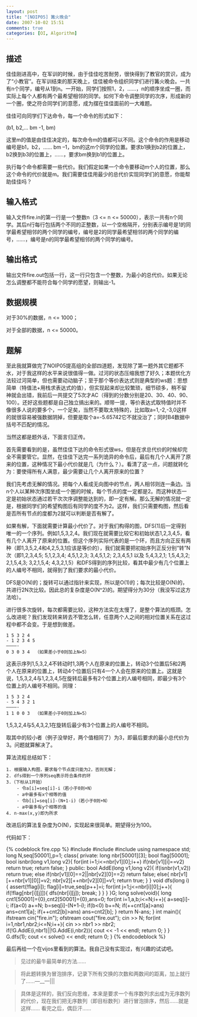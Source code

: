 ```yaml
---
layout: post
title: "[NOIP05] 篝火晚会"
date: 2007-10-02 15:51 
comments: true
categories: [OI, Algorithm]
---
```


## 描述 ##

佳佳刚进高中，在军训的时候，由于佳佳吃苦耐劳，很快得到了教官的赏识，成为了“小教官”。在军训结束的那天晚上，佳佳被命令组织同学们进行篝火晚会。一共有n个同学，编号从1到n。一开始，同学们按照1，2，……，n的顺序坐成一圈，而实际上每个人都有两个最希望相邻的同学。如何下命令调整同学的次序，形成新的一个圈，使之符合同学们的意愿，成为摆在佳佳面前的一大难题。

佳佳可向同学们下达命令，每一个命令的形式如下：

(b1, b2,… bm -1, bm)

这里m的值是由佳佳决定的，每次命令m的值都可以不同。这个命令的作用是移动编号是b1，b2，…… bm –1，bm的这m个同学的位置。要求b1换到b2的位置上，b2换到b3的位置上，……，要求bm换到b1的位置上。

执行每个命令都需要一些代价。我们假定如果一个命令要移动m个人的位置，那么这个命令的代价就是m。我们需要佳佳用最少的总代价实现同学们的意愿，你能帮助佳佳吗？

## 输入格式 ##

输入文件fire.in的第一行是一个整数n（3 <= n <= 50000），表示一共有n个同学。其后n行每行包括两个不同的正整数，以一个空格隔开，分别表示编号是1的同学最希望相邻的两个同学的编号，编号是2的同学最希望相邻的两个同学的编号，……，编号是n的同学最希望相邻的两个同学的编号。

## 输出格式 ##

输出文件fire.out包括一行，这一行只包含一个整数，为最小的总代价。如果无论怎么调整都不能符合每个同学的愿望，则输出-1。

## 数据规模 ##

对于30%的数据，n <= 1000；

对于全部的数据，n <= 50000。


## 题解 ##

至此我就算做完了NOIP05提高组的全部四道题，发现除了第一题外其它题都不水，对于我这样的水平来说很值得一做。过河的状态压缩我想了好久；本题优化方法较过河简单，但也需要动动脑子；至于那个等价表达式则是典型的ws题：思想简单（特值法+用栈求表达式的值），但实现起来却比较繁琐，细节硕多，稍不留神就会出错，我前后一共提交了5次才AC（得到的分数分别是20、30、40、90、100）。还好这些题都是自己独立搞出来的。顺带一提，等价表达式取特值时并不像很多人说的要多个，一个足矣，当然不要取太特殊的，比如取a=1,-2,-3,0这样的就很容易被强数据阴掉，但要是取个a=-5.65742它不就没治了；同时B4数据中括号不匹配的情况。

当然这都是题外话，下面言归正传。

首先需要看到的是，虽然佳佳下达的命令形式很ws，但是在求总代价的时候却完全不需要管它。显然，在佳佳下达完一系列诡异的命令后，最后有几个人离开了原来的位置，这种情况下最小代价就是几（为什么？）。看清了这一点，问题就转化为：要使得所有人满意，最少需要让几个人离开原来的位置？

我们先考虑无解的情况。把每个人看成无向图中的节点，两人相邻则连一条边。当n个人以某种次序围坐成一个圈的时候，每个节点的度一定都是2。而这种状态一定是初始状态通过若干次次序调整能达到的，即一定有解。那么无解的情况就一定是，根据同学们的希望构图后有同学的度不为2。这样，我们只需要构图，然后看是否所有节点的度都为2就可以判断是否有解了。

如果有解，下面就需要计算最小代价了。对于我们构得的图，DFS(1)后一定得到唯一的一个序列。例如1,5,3,2,4。我们现在就需要比较它和初始状态1,2,3,4,5，看有几个人离开了原来的位置。但这个序列实际代表的是一个环，而且方向正反有两种（即1,3,5,2,4和4,2,5,3,1应该是等价的），我们就需要把初始序列正反分别“转”N次（即1,2,3,4,5; 5,1,2,3,4; 4,5,1,2,3; 3,4,5,1,2; 2,3,4,5,1 以及 5,4,3,2,1; 1,5,4,3,2; 2,1,5,4,3; 3,2,1,5,4; 4,3,2,1,5）和DFS得到的序列比较，看其中最少有几个位置上的人编号不相同，就得到了我们要求的最小代价。

DFS是O(N)的；旋转可以通过指针来实现，所以是O(1)的；每次比较是O(N)的，共进行2N次比较。因此总的复杂度是O(N^2)的。期望得分为30分（我没写过这方法哈）。

进行很多次旋转，每次都需要比较，这种方法实在太慢了，是整个算法的瓶颈。怎么改进呢？我们发现转来转去不管怎么转，任意两个人之间的相对位置关系在这过程中都不会变。于是想到做差。

```
1 5 3 2 4
- 1 2 3 4 5
————-
0 3 0 3 4  （如果差小于0则加上N=5）
```

这表示序列1,5,3,2,4不转动时1,3两个人在原来的位置上，转动3个位置后5和2两个人在原来的位置上，转动4个位置后只有4一个人会在原来的位置上。这就是说，1,5,3,2,4与1,2,3,4,5在旋转后最多有2个位置上的人编号相同，即最少有3个位置上的人编号不相同。同理：

```
1 5 3 2 4
- 5 4 3 2 1
————-
1 1 0 0 3  （如果差小于0则加上N=5）
```

1,5,3,2,4与5,4,3,2,1在旋转后最少有3个位置上的人编号不相同。

取其中的较小者（例子没举好，两个值相同了）为3，即最后要求的最小总代价为3。问题就算解决了。

算法流程总结如下：

```
1. 根据输入构图，要求每个节点度只能为2，否则无解；
2. dfs得到一个序列seq表示符合条件的环
3.（下标从1开始）
	- 令a[i]=seq[i]-i（若小于0则+N）
	- a中最多有x个相等的值
	- 令b[i]=seq[i]-(N+1-i)（若小于0则+N）
	- a中最多有y个相等的值
4. n-max(x,y)即为所求
```

改进后的算法复杂度为O(N)，实现起来很简单。期望得分为100。

代码如下：

{% codeblock fire.cpp %}
#include <iostream>
#include <fstream>
#include <cassert>
using namespace std;
long N,seq[50001],p=1;
class{
	private:
		long nbr[50001][3];
		bool flag[50001];
		bool isnbr(long v1,long v2){
			for(int i=1;i<=nbr[v1][0];i++)
				if(nbr[v1][i]==v2)	return true;
			return false;
		}
	public:
		bool AddE(long v1,long v2){
			if(isnbr(v1,v2))	return true;
			else if(nbr[v1][0]==2||nbr[v2][0]==2)	return false;
			else{
				nbr[v1][++nbr[v1][0]]=v2;
				nbr[v2][++nbr[v2][0]]=v1;
				return true;
			}
		}
		void dfs(long i){
			assert(!flag[i]);
			flag[i]=true,seq[p++]=i;
			for(int j=1;j<=nbr[i][0];j++){
				if(!flag[nbr[i][j]]){
					dfs(nbr[i][j]);
					break;
				}
			}
		}
}G;
long solve(void){
	long cnt1[50001]={0},cnt2[50001]={0},ans=0;
	for(int i=1,a,b;i<=N;i++){
		a=seq[i]-i;
		if(a<0)	a+=N;
		b=seq[i]-(N+1-i);
		if(b<0)	b+=N;
		if(++cnt1[a]>ans)	ans=cnt1[a];
		if(++cnt2[b]>ans)	ans=cnt2[b];
	}
	return N-ans;
}
int main(){
	ifstream cin("fire.in");
	ofstream cout("fire.out");
	cin >> N;
	for(int i=1,nbr1,nbr2;i<=N;i++){
		cin >> nbr1 >> nbr2;
		if(!G.AddE(i,nbr1)||!G.AddE(i,nbr2)){
			cout << -1 << endl;
			return 0;
		}
	}
	G.dfs(1);
	cout << solve() << endl;
	return 0;
}
{% endcodeblock %}

最后再给一个在vijos里看到的算法。我自己没有实现过，有兴趣的试试吧。

> 见过的最牛最简单的方法……

> 将此题转换为冒泡排序，记录下所有交换的次数和两数间的距离，加上就行了……—__—|||

> 具体是这样的，我们反向思维，本来是要求一个有序数列求出成为无序数列的代价，现在我们把无序数列（即目标数列）进行冒泡排序，然后……就是这样…… 看完之后，偶巨汗……


